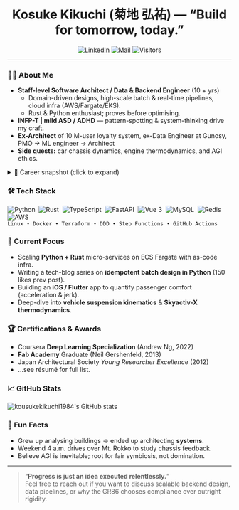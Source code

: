 <!-- ⭐️ If you like this README template, feel free to use/modify it. -->

<h1 align="center">Kosuke Kikuchi (菊地 弘祐) — “Build for tomorrow, today.”</h1>

<p align="center">
  <a href="https://www.linkedin.com/in/your-id"><img alt="LinkedIn" src="https://img.shields.io/badge/LinkedIn-0A66C2?style=for-the-badge&logo=linkedin&logoColor=white"></a>
  <a href="mailto:your.name@example.com"><img alt="Mail" src="https://img.shields.io/badge/Email-D14836?style=for-the-badge&logo=gmail&logoColor=white"></a>
  <img alt="Visitors" src="https://visitor-badge.laobi.icu/badge?page_id=your-id.your-id">
</p>

---

### 🧑‍💻 About Me
- **Staff-level Software Architect / Data & Backend Engineer** (10 + yrs)  
  - Domain-driven designs, high-scale batch & real-time pipelines, cloud infra (AWS/Fargate/EKS).  
  - Rust & Python enthusiast; proves before optimising.  
- **INFP-T | mild ASD / ADHD** — pattern-spotting & system-thinking drive my craft.  
- **Ex-Architect** of 10 M-user loyalty system, ex-Data Engineer at Gunosy, PMO → ML engineer → Architect
- **Side quests:** car chassis dynamics, engine thermodynamics, and AGI ethics.

<details>
<summary>📜 Career snapshot (click to expand)</summary>

| Period | Company / Role | Highlights |
| ------ | -------------- | ---------- |
| 2021 – Now | **YUZURIHA**<br/>Staff Engineer / Tech Lead | - Led rewrite of nationwide sports-retail **loyalty platform (10 M users)**. <br/>- Sharding strategy, Step-Functions-driven idempotent batch, 10 min deploys. |
| 2019 – 2020 | **Gunosy** / Data Engineer | - Company-wide DWH & KPI dashboards; 60 h → ≦ 60 h revenue certainty. |
| 2017 – 2019 | **PERSOL CAREER** / ML Engineer | - Skill-normalisation (Poincaré embedding), candidate-ranking models. |
| 2016 – 2017 | **IPONWEB Japan** / PMO → ML Engineer | - DSP roadmap & CPA ▼ 90 %, conversions × 4 via Multi-Armed Bandit. |
| 2014 – 2016 | **Spotlight** / Full-stack & Analytics Lead | - “Rakuten Check” iOS refactor; invoice batch 20 min → 10 s. |
| … | See résumé for full list → [`/resume`](./resume) |
</details>

### 🛠 Tech Stack
![Python](https://img.shields.io/badge/Python-3776AB?logo=python&logoColor=white)&nbsp;
![Rust](https://img.shields.io/badge/Rust-000000?logo=rust)&nbsp;
![TypeScript](https://img.shields.io/badge/TypeScript-3178C6?logo=typescript&logoColor=white)&nbsp;
![FastAPI](https://img.shields.io/badge/FastAPI-009688?logo=fastapi&logoColor=white)&nbsp;
![Vue 3](https://img.shields.io/badge/Vue-35495E?logo=vue.js&logoColor=4FC08D)&nbsp;
![MySQL](https://img.shields.io/badge/MySQL-4479A1?logo=mysql&logoColor=white)&nbsp;
![Redis](https://img.shields.io/badge/Redis-DC382D?logo=redis&logoColor=white)&nbsp;
![AWS](https://img.shields.io/badge/AWS-232F3E?logo=amazon-aws)&nbsp;  
`Linux • Docker • Terraform • DDD • Step Functions • GitHub Actions`

### 🚀 Current Focus
- Scaling **Python + Rust** micro-services on ECS Fargate with as-code infra.  
- Writing a tech-blog series on **idempotent batch design in Python** (150 likes prev post).  
- Building an **iOS / Flutter** app to quantify passenger comfort (acceleration & jerk).  
- Deep-dive into **vehicle suspension kinematics** & **Skyactiv-X thermodynamics**.

### 🏆 Certifications & Awards
- Coursera **Deep Learning Specialization** (Andrew Ng, 2022)  
- **Fab Academy** Graduate (Neil Gershenfeld, 2013)  
- Japan Architectural Society *Young Researcher Excellence* (2012)  
- …see résumé for full list.

### 📈 GitHub Stats
<!-- Optional: enable in your profile settings first -->
![kousukekikuchi1984's GitHub stats](https://github-readme-stats.vercel.app/api?username=kousukekikuchi1984&show_icons=true&include_all_commits=true&count_private=true&hide_rank=true&cache_seconds=86400&theme=transparent)

### 💬 Fun Facts
- Grew up analysing buildings → ended up architecting **systems**.  
- Weekend 4 a.m. drives over Mt. Rokko to study chassis feedback.  
- Believe AGI is inevitable; root for fair symbiosis, not domination.

---

> “**Progress is just an idea executed relentlessly.**”  
> Feel free to reach out if you want to discuss scalable backend design, data pipelines, or why the GR86 chooses compliance over outright rigidity.
